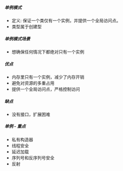##### 单例模式

* 定义: 保证一个类仅有一个实例，并提供一个全局访问点。
* 类型属于创建型

##### 单例模式场景

* 想确保任何情况下都绝对只有一个实例


##### 优点

* 内存里只有一个实例，减少了内存开销
* 避免对资源的多重占用
* 提供一个全局访问点，严格控制访问

##### 缺点

* 没有接口，扩展困难

##### 单例 - 重点
* 私有构造器
* 线程安全
* 延迟加载
* 序列号和反序列号安全
* 反射


